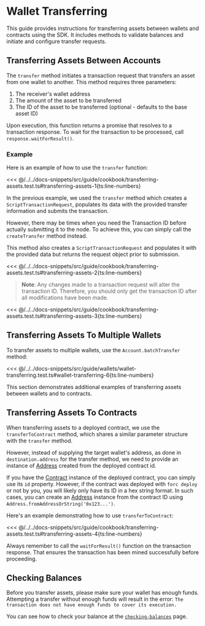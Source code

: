 # Wallet Transferring

This guide provides instructions for transferring assets between wallets and contracts using the SDK. It includes methods to validate balances and initiate and configure transfer requests.

## Transferring Assets Between Accounts

The `transfer` method initiates a transaction request that transfers an asset from one wallet to another. This method requires three parameters:

1. The receiver's wallet address
2. The amount of the asset to be transferred
3. The ID of the asset to be transferred (optional - defaults to the base asset ID)

Upon execution, this function returns a promise that resolves to a transaction response. To wait for the transaction to be processed, call `response.waitForResult()`.

### Example

Here is an example of how to use the `transfer` function:

<<< @/../../docs-snippets/src/guide/cookbook/transferring-assets.test.ts#transferring-assets-1{ts:line-numbers}

In the previous example, we used the `transfer` method which creates a `ScriptTransactionRequest`, populates its data with the provided transfer information and submits the transaction.

However, there may be times when you need the Transaction ID before actually submitting it to the node. To achieve this, you can simply call the `createTransfer` method instead.

This method also creates a `ScriptTransactionRequest` and populates it with the provided data but returns the request object prior to submission.

<<< @/../../docs-snippets/src/guide/cookbook/transferring-assets.test.ts#transferring-assets-2{ts:line-numbers}

> **Note**: Any changes made to a transaction request will alter the transaction ID. Therefore, you should only get the transaction ID after all modifications have been made.

<<< @/../../docs-snippets/src/guide/cookbook/transferring-assets.test.ts#transferring-assets-3{ts:line-numbers}

## Transferring Assets To Multiple Wallets

To transfer assets to multiple wallets, use the `Account.batchTransfer` method:

<<< @/../../docs-snippets/src/guide/wallets/wallet-transferring.test.ts#wallet-transferring-6{ts:line-numbers}

This section demonstrates additional examples of transferring assets between wallets and to contracts.

## Transferring Assets To Contracts

When transferring assets to a deployed contract, we use the `transferToContract` method, which shares a similar parameter structure with the `transfer` method.

However, instead of supplying the target wallet's address, as done in `destination.address` for the transfer method, we need to provide an instance of [Address](../types/address.md) created from the deployed contract id.

If you have the [Contract](../contracts/) instance of the deployed contract, you can simply use its `id` property. However, if the contract was deployed with `forc deploy` or not by you, you will likely only have its ID in a hex string format. In such cases, you can create an [Address](../types/address.md) instance from the contract ID using `Address.fromAddressOrString('0x123...')`.

Here's an example demonstrating how to use `transferToContract`:

<<< @/../../docs-snippets/src/guide/cookbook/transferring-assets.test.ts#transferring-assets-4{ts:line-numbers}

Always remember to call the `waitForResult()` function on the transaction response. That ensures the transaction has been mined successfully before proceeding.

## Checking Balances

Before you transfer assets, please make sure your wallet has enough funds. Attempting a transfer without enough funds will result in the error: `The transaction does not have enough funds to cover its execution.`

You can see how to check your balance at the [`checking-balances`](./checking-balances.md) page.
